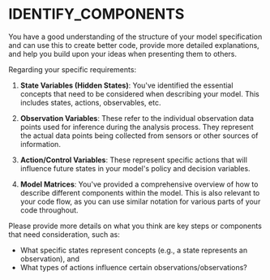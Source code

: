 # IDENTIFY_COMPONENTS

You have a good understanding of the structure of your model specification and can use this to create better code, provide more detailed explanations, and help you build upon your ideas when presenting them to others. 

Regarding your specific requirements:

1. **State Variables (Hidden States)**: You've identified the essential concepts that need to be considered when describing your model. This includes states, actions, observables, etc. 

2. **Observation Variables**: These refer to the individual observation data points used for inference during the analysis process. They represent the actual data points being collected from sensors or other sources of information.

3. **Action/Control Variables**: These represent specific actions that will influence future states in your model's policy and decision variables.

4. **Model Matrices**: You've provided a comprehensive overview of how to describe different components within the model. This is also relevant to your code flow, as you can use similar notation for various parts of your code throughout.

Please provide more details on what you think are key steps or components that need consideration, such as:
   - What specific states represent concepts (e.g., a state represents an observation), and
   - What types of actions influence certain observations/observations?